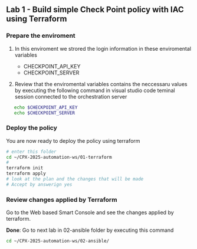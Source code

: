 ## Lab 1 - Build simple Check Point policy with IAC using Terraform  

### Prepare the enviroment
1. In this enviroment we strored the login information in these enviromental variables 
   * CHECKPOINT_API_KEY 
   * CHECKPOINT_SERVER

2. Review that the enviromental variables contains the neccessaru values by executing the following command in visual studio code teminal session connected to the orchestration server
```bash
   echo $CHECKPOINT_API_KEY
   echo $CHECKPOINT_SERVER
```

### Deploy the policy
You are now ready to deploy the policy using terraform
```bash
# enter this folder
cd ~/CPX-2025-automation-ws/01-terraform
#
terraform init
terraform apply
# look at the plan and the changes that will be made
# Accept by answerign yes

```
### Review changes applied by Terraform
Go to the Web based Smart Console and see the changes applied by terraform.

**Done**: Go to next lab in 02-ansible folder by executing this command
```bash
cd ~/CPX-2025-automation-ws/02-ansible/
```
